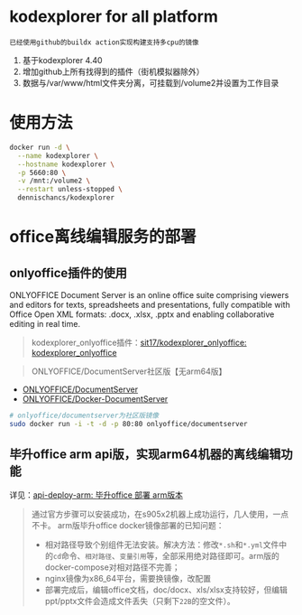 # kodexplorer for all platform

`已经使用github的buildx action实现构建支持多cpu的镜像`

1. 基于kodexplorer 4.40
2. 增加github上所有找得到的插件（街机模拟器除外）
3. 数据与/var/www/html文件夹分离，可挂载到/volume2并设置为工作目录

# 使用方法

```bash
docker run -d \
  --name kodexplorer \
  --hostname kodexplorer \
  -p 5660:80 \
  -v /mnt:/volume2 \
  --restart unless-stopped \
  dennischancs/kodexplorer
```

# office离线编辑服务的部署

## onlyoffice插件的使用
ONLYOFFICE Document Server is an online office suite comprising viewers and editors for texts, spreadsheets and presentations, fully compatible with Office Open XML formats: .docx, .xlsx, .pptx and enabling collaborative editing in real time.

> kodexplorer_onlyoffice插件：[sit17/kodexplorer_onlyoffice: kodexplorer_onlyoffice](https://github.com/sit17/kodexplorer_onlyoffice)

> ONLYOFFICE/DocumentServer社区版【无arm64版】
* [ONLYOFFICE/DocumentServer](https://github.com/ONLYOFFICE/DocumentServer)
* [ONLYOFFICE/Docker-DocumentServer](https://github.com/ONLYOFFICE/Docker-DocumentServer)

```bash
# onlyoffice/documentserver为社区版镜像
sudo docker run -i -t -d -p 80:80 onlyoffice/documentserver
```

## 毕升office arm api版，实现arm64机器的离线编辑功能

详见：[api-deploy-arm: 毕升office 部署 arm版本](https://gitee.com/ibisheng/api-deploy-arm)

> 通过官方步骤可以安装成功，在s905x2机器上成功运行，几人使用，一点不卡。
> arm版毕升office docker镜像部署的已知问题：
> -  相对路径导致个别组件无法安装。解决方法：修改`*.sh`和`*.yml`文件中的`cd`命令、`相对路径`、`变量引用`等，全部采用绝对路径即可。arm版的docker-compose对相对路径不完善；
> -  nginx镜像为x86_64平台，需要换镜像，改配置
> - 部署完成后，编辑office文档，doc/docx、xls/xlsx支持较好，但编辑ppt/pptx文件会造成文件丢失（只剩下`22B`的空文件）。